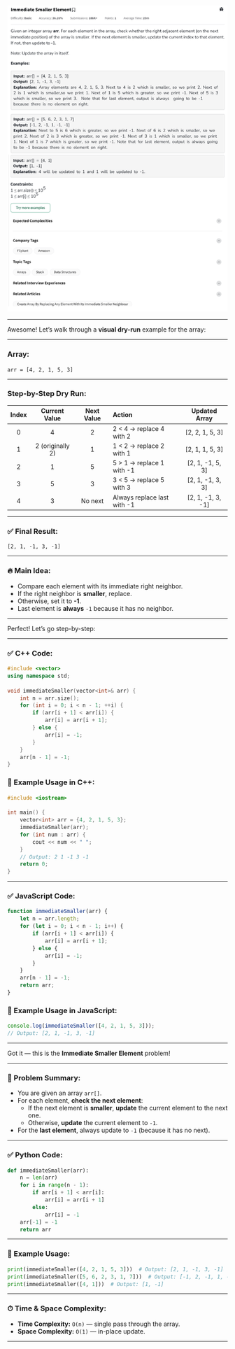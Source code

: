 ![Question](Question.png)

---

Awesome! Let’s walk through a **visual dry-run** example for the array:

---

### Array:
```
arr = [4, 2, 1, 5, 3]
```

---

### Step-by-Step Dry Run:

| Index | Current Value | Next Value | Action                      | Updated Array              |
|:-----:|:--------------:|:----------:|:----------------------------|:---------------------------:|
|   0   | 4              | 2          | 2 < 4 → replace 4 with 2     | [2, 2, 1, 5, 3]             |
|   1   | 2 (originally 2) | 1         | 1 < 2 → replace 2 with 1     | [2, 1, 1, 5, 3]             |
|   2   | 1              | 5          | 5 > 1 → replace 1 with -1    | [2, 1, -1, 5, 3]            |
|   3   | 5              | 3          | 3 < 5 → replace 5 with 3     | [2, 1, -1, 3, 3]            |
|   4   | 3              | No next    | Always replace last with -1  | [2, 1, -1, 3, -1]           |

---

### ✅ Final Result:
```
[2, 1, -1, 3, -1]
```

---

### 🔥 Main Idea:
- Compare each element with its immediate right neighbor.
- If the right neighbor is **smaller**, replace.
- Otherwise, set it to **-1**.
- Last element is **always** `-1` because it has no neighbor.

---

Perfect! Let’s go step-by-step:

---

### ✅ C++ Code:
```cpp
#include <vector>
using namespace std;

void immediateSmaller(vector<int>& arr) {
    int n = arr.size();
    for (int i = 0; i < n - 1; ++i) {
        if (arr[i + 1] < arr[i]) {
            arr[i] = arr[i + 1];
        } else {
            arr[i] = -1;
        }
    }
    arr[n - 1] = -1;
}
```

### 🧪 Example Usage in C++:
```cpp
#include <iostream>

int main() {
    vector<int> arr = {4, 2, 1, 5, 3};
    immediateSmaller(arr);
    for (int num : arr) {
        cout << num << " ";
    }
    // Output: 2 1 -1 3 -1
    return 0;
}
```

---

### ✅ JavaScript Code:
```javascript
function immediateSmaller(arr) {
    let n = arr.length;
    for (let i = 0; i < n - 1; i++) {
        if (arr[i + 1] < arr[i]) {
            arr[i] = arr[i + 1];
        } else {
            arr[i] = -1;
        }
    }
    arr[n - 1] = -1;
    return arr;
}
```

### 🧪 Example Usage in JavaScript:
```javascript
console.log(immediateSmaller([4, 2, 1, 5, 3])); 
// Output: [2, 1, -1, 3, -1]
```

---
Got it — this is the **Immediate Smaller Element** problem!

---

### 🧠 Problem Summary:
- You are given an array `arr[]`.
- For each element, **check the next element**:
  - If the next element is **smaller**, **update** the current element to the next one.
  - Otherwise, **update** the current element to `-1`.
- For the **last element**, always update to `-1` (because it has no next).

---

### ✅ Python Code:
```python
def immediateSmaller(arr):
    n = len(arr)
    for i in range(n - 1):
        if arr[i + 1] < arr[i]:
            arr[i] = arr[i + 1]
        else:
            arr[i] = -1
    arr[-1] = -1
    return arr
```

---

### 🧪 Example Usage:
```python
print(immediateSmaller([4, 2, 1, 5, 3]))  # Output: [2, 1, -1, 3, -1]
print(immediateSmaller([5, 6, 2, 3, 1, 7]))  # Output: [-1, 2, -1, 1, -1, -1]
print(immediateSmaller([4, 1]))  # Output: [1, -1]
```

---

### ⏱ Time & Space Complexity:
- **Time Complexity:** `O(n)` — single pass through the array.
- **Space Complexity:** `O(1)` — in-place update.

---

